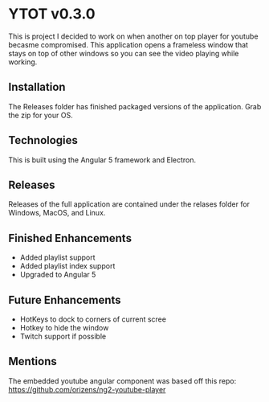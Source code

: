 # YTOT v0.3.0

This is project I decided to work on when another on top player for youtube becasme compromised. This application opens a frameless window that stays on top of other windows so you can see the video playing while working.

## Installation
The Releases folder has finished packaged versions of the application. Grab the zip for your OS.

## Technologies

This is built using the Angular 5 framework and Electron.

## Releases

Releases of the full application are contained under the relases folder for Windows, MacOS, and Linux.

## Finished Enhancements

* Added playlist support
* Added playlist index support
* Upgraded to Angular 5

## Future Enhancements

* HotKeys to dock to corners of current scree
* Hotkey to hide the window
* Twitch support if possible

## Mentions

The embedded youtube angular component was based off this repo: https://github.com/orizens/ng2-youtube-player


